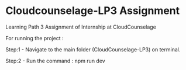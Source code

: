 # Cloudcounselage-LP3 Assignment

Learning Path 3 Assignment of Internship at CloudCounselage


For running the project :

Step:1 - Navigate to the main folder (CloudCounselage-LP3) on terminal.

Step:2 - Run the command : npm run dev
